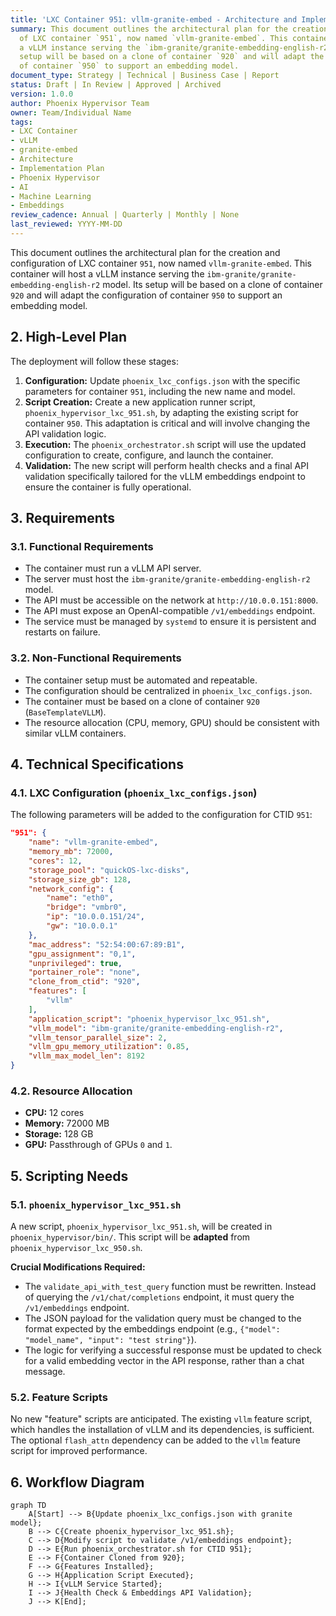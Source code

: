 ```yaml
---
title: 'LXC Container 951: vllm-granite-embed - Architecture and Implementation Plan'
summary: This document outlines the architectural plan for the creation and configuration
  of LXC container `951`, now named `vllm-granite-embed`. This container will host
  a vLLM instance serving the `ibm-granite/granite-embedding-english-r2` model. Its
  setup will be based on a clone of container `920` and will adapt the configuration
  of container `950` to support an embedding model.
document_type: Strategy | Technical | Business Case | Report
status: Draft | In Review | Approved | Archived
version: 1.0.0
author: Phoenix Hypervisor Team
owner: Team/Individual Name
tags:
- LXC Container
- vLLM
- granite-embed
- Architecture
- Implementation Plan
- Phoenix Hypervisor
- AI
- Machine Learning
- Embeddings
review_cadence: Annual | Quarterly | Monthly | None
last_reviewed: YYYY-MM-DD
---
```

This document outlines the architectural plan for the creation and configuration of LXC container `951`, now named `vllm-granite-embed`. This container will host a vLLM instance serving the `ibm-granite/granite-embedding-english-r2` model. Its setup will be based on a clone of container `920` and will adapt the configuration of container `950` to support an embedding model.

## 2. High-Level Plan

The deployment will follow these stages:

1.  **Configuration:** Update `phoenix_lxc_configs.json` with the specific parameters for container `951`, including the new name and model.
2.  **Script Creation:** Create a new application runner script, `phoenix_hypervisor_lxc_951.sh`, by adapting the existing script for container `950`. This adaptation is critical and will involve changing the API validation logic.
3.  **Execution:** The `phoenix_orchestrator.sh` script will use the updated configuration to create, configure, and launch the container.
4.  **Validation:** The new script will perform health checks and a final API validation specifically tailored for the vLLM embeddings endpoint to ensure the container is fully operational.

## 3. Requirements

### 3.1. Functional Requirements

- The container must run a vLLM API server.
- The server must host the `ibm-granite/granite-embedding-english-r2` model.
- The API must be accessible on the network at `http://10.0.0.151:8000`.
- The API must expose an OpenAI-compatible `/v1/embeddings` endpoint.
- The service must be managed by `systemd` to ensure it is persistent and restarts on failure.

### 3.2. Non-Functional Requirements

- The container setup must be automated and repeatable.
- The configuration should be centralized in `phoenix_lxc_configs.json`.
- The container must be based on a clone of container `920` (`BaseTemplateVLLM`).
- The resource allocation (CPU, memory, GPU) should be consistent with similar vLLM containers.

## 4. Technical Specifications

### 4.1. LXC Configuration (`phoenix_lxc_configs.json`)

The following parameters will be added to the configuration for CTID `951`:

```json
"951": {
    "name": "vllm-granite-embed",
    "memory_mb": 72000,
    "cores": 12,
    "storage_pool": "quickOS-lxc-disks",
    "storage_size_gb": 128,
    "network_config": {
        "name": "eth0",
        "bridge": "vmbr0",
        "ip": "10.0.0.151/24",
        "gw": "10.0.0.1"
    },
    "mac_address": "52:54:00:67:89:B1",
    "gpu_assignment": "0,1",
    "unprivileged": true,
    "portainer_role": "none",
    "clone_from_ctid": "920",
    "features": [
        "vllm"
    ],
    "application_script": "phoenix_hypervisor_lxc_951.sh",
    "vllm_model": "ibm-granite/granite-embedding-english-r2",
    "vllm_tensor_parallel_size": 2,
    "vllm_gpu_memory_utilization": 0.85,
    "vllm_max_model_len": 8192
}
```

### 4.2. Resource Allocation

-   **CPU:** 12 cores
-   **Memory:** 72000 MB
-   **Storage:** 128 GB
-   **GPU:** Passthrough of GPUs `0` and `1`.

## 5. Scripting Needs

### 5.1. `phoenix_hypervisor_lxc_951.sh`

A new script, `phoenix_hypervisor_lxc_951.sh`, will be created in `phoenix_hypervisor/bin/`. This script will be **adapted** from `phoenix_hypervisor_lxc_950.sh`.

**Crucial Modifications Required:**

-   The `validate_api_with_test_query` function must be rewritten. Instead of querying the `/v1/chat/completions` endpoint, it must query the `/v1/embeddings` endpoint.
-   The JSON payload for the validation query must be changed to the format expected by the embeddings endpoint (e.g., `{"model": "model_name", "input": "test string"}`).
-   The logic for verifying a successful response must be updated to check for a valid embedding vector in the API response, rather than a chat message.

### 5.2. Feature Scripts

No new "feature" scripts are anticipated. The existing `vllm` feature script, which handles the installation of vLLM and its dependencies, is sufficient. The optional `flash_attn` dependency can be added to the `vllm` feature script for improved performance.

## 6. Workflow Diagram

```mermaid
graph TD
    A[Start] --> B{Update phoenix_lxc_configs.json with granite model};
    B --> C{Create phoenix_hypervisor_lxc_951.sh};
    C --> D{Modify script to validate /v1/embeddings endpoint};
    D --> E{Run phoenix_orchestrator.sh for CTID 951};
    E --> F{Container Cloned from 920};
    F --> G{Features Installed};
    G --> H{Application Script Executed};
    H --> I{vLLM Service Started};
    I --> J{Health Check & Embeddings API Validation};
    J --> K[End];
